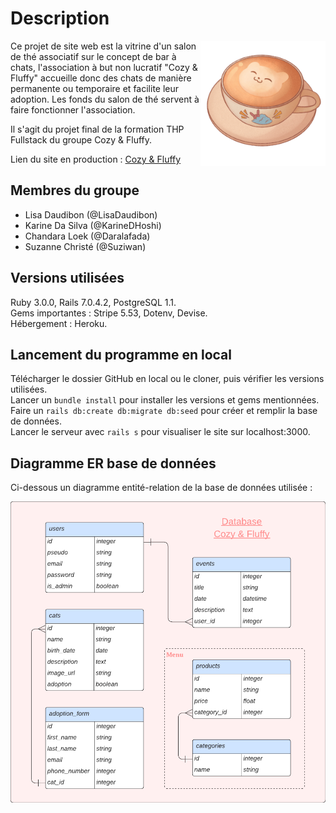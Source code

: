 # Description
<img src=/app/assets/images/cozy.png width="200" align="right" />
Ce projet de site web est la vitrine d'un salon de thé associatif sur le concept de bar à chats, l'association à but non lucratif "Cozy & Fluffy" accueille donc des chats de manière permanente ou temporaire et facilite leur adoption. Les fonds du salon de thé servent à faire fonctionner l'association.  
  
Il s'agit du projet final de la formation THP Fullstack du groupe Cozy & Fluffy.  
  
Lien du site en production : [Cozy & Fluffy](https://cozyfluffy.herokuapp.com)

## Membres du groupe
- Lisa Daudibon (@LisaDaudibon)
- Karine Da Silva (@KarineDHoshi)
- Chandara Loek (@Daralafada)
- Suzanne Christé (@Suziwan)

## Versions utilisées
Ruby 3.0.0, Rails 7.0.4.2, PostgreSQL 1.1.  
Gems importantes : Stripe 5.53, Dotenv, Devise.  
Hébergement : Heroku.

## Lancement du programme en local
Télécharger le dossier GitHub en local ou le cloner, puis vérifier les versions utilisées.  
Lancer un `bundle install` pour installer les versions et gems mentionnées.  
Faire un `rails db:create db:migrate db:seed` pour créer et remplir la base de données.  
Lancer le serveur avec `rails s` pour visualiser le site sur localhost:3000.  

## Diagramme ER base de données
Ci-dessous un diagramme entité-relation de la base de données utilisée :  

<img src=/app/assets/images/database_cozyfluffy.png width="800">

